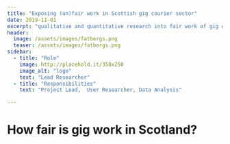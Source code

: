 ```yaml
---
title: "Exposing (un)fair work in Scottish gig courier sector"
date: 2019-11-01
excerpt: "qualitative and quantitative research into fair work of gig economy courier work"
header:
  image: /assets/images/fatbergs.png
  teaser: /assets/images/fatbergs.png
sidebar:
  - title: "Role"
    image: http://placehold.it/350x250
    image_alt: "logo"
    text: "Lead Researcher"
  - title: "Responsibilities"
    text: "Project Lead,  User Researcher, Data Analysis"

---   
```


# How fair is gig work in Scotland?




